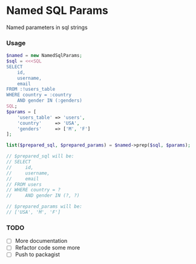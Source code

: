 # Named SQL Params

Named parameters in sql strings

### Usage

```php
$named = new NamedSqlParams;
$sql = <<<SQL
SELECT
    id,
    username,
    email
FROM :!users_table
WHERE country = :country
    AND gender IN (:genders)
SQL;
$params = [
    'users_table' => 'users',
    'country'     => 'USA',
    'genders'     => ['M', 'F']
];

list($prepared_sql, $prepared_params) = $named->prep($sql, $params);

// $prepared_sql will be:
// SELECT
//     id,
//     username,
//     email
// FROM users
// WHERE country = ?
//     AND gender IN (?, ?)

// $prepared_params will be:
// ['USA', 'M', 'F']

```

### TODO

- [ ] More documentation
- [ ] Refactor code some more
- [ ] Push to packagist
